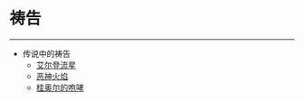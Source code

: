 # 祷告

---
- 传说中的祷告
    - [艾尔登流星](/game/EldenRing/Pray/艾尔登流星.md#艾尔登流星)
    - [恶神火焰](/game/EldenRing/Pray/恶神火焰.md#恶神火焰)
    - [桂奥尔的咆哮](/game/EldenRing/Pray/桂奥尔的咆哮.md#桂奥尔的咆哮)
